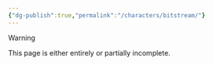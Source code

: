 ```yaml
---
{"dg-publish":true,"permalink":"/characters/bitstream/"}
---
```

  
>[!warning] 
>This page is either entirely or partially incomplete. 
